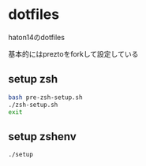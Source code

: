 # dotfiles
haton14のdotfiles

基本的にはpreztoをforkして設定している

## setup zsh
```bash
bash pre-zsh-setup.sh
./zsh-setup.sh
exit
```

## setup zshenv
```bash
./setup
```
